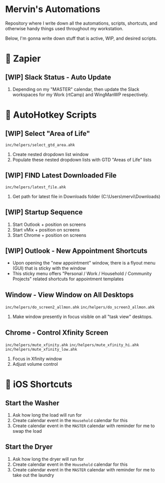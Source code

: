 # Mervin's Automations
Repository where I write down all the automations, scripts, shortcuts, and otherwise handy things used throughout my workstation.

Below, I'm gonna write down stuff that is active, WIP, and desired scripts.

# 📜 Zapier
## [WIP] Slack Status - Auto Update
1. Depending on my "MASTER" calendar, then update the Slack workspaces for my Work (rtCamp) and WingManWP respectively.

# 📜 AutoHotkey Scripts
## [WIP] Select "Area of Life"
`inc/helpers/select_gtd_area.ahk` 
1. Create nested dropdown list window
2. Populate these nested dropdown lists with GTD "Areas of Life" lists

## [WIP] FIND Latest Downloaded File
`inc/helpers/latest_file.ahk`
1. Get path for latest file in Downloads folder (C:\Users\mervi\Downloads)

## [WIP] Startup Sequence
1. Start Outlook + position on screens
2. Start vMix + position on screens
3. Start Chrome + position on screens

## [WIP] Outlook - New Appointment Shortcuts
* Upon opening the "new appointment" window, there is a flyout menu (GUI) that is sticky with the window
* This sticky menu offers "Personal / Work / Household / Community Projects" related shortcuts for appointment templates

## Window - View Window on All Desktops
`inc/helpers/do_screen2_allmon.ahk`
`inc/helpers/do_screen3_allmon.ahk`
1. Make window presently in focus visible on all "task view" desktops.

## Chrome - Control Xfinity Screen
`inc/helpers/mute_xfinity.ahk`
`inc/helpers/mute_xfinity_hi.ahk`
`inc/helpers/mute_xfinity_low.ahk`
1. Focus in Xfinity window
2. Adjust volume control

# 📜 iOS Shortcuts
## Start the Washer
1. Ask how long the load will run for
2. Create calendar event in the `Household` calendar for this
3. Create calendar event in the `MASTER` calendar with reminder for me to swap the load 
## Start the Dryer
1. Ask how long the dryer will run for
2. Create calendar event in the `Household` calendar for this
3. Create calendar event in the `MASTER` calendar with reminder for me to take out the laundry
